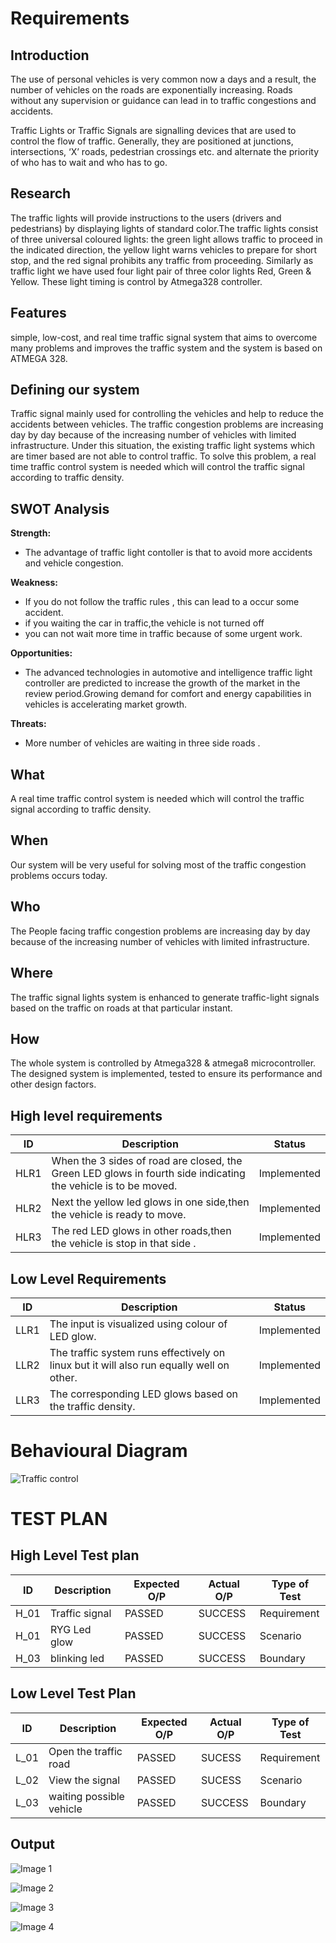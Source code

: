 # Requirements
## Introduction
The use of personal vehicles is very common now a days and a result, the number of vehicles on the roads are exponentially increasing. Roads without any supervision or guidance can lead in to traffic congestions and accidents.

Traffic Lights or Traffic Signals are signalling devices that are used to control the flow of traffic. Generally, they are positioned at junctions, intersections, ‘X’ roads, pedestrian crossings etc. and alternate the priority of who has to wait and who has to go.
## Research
The traffic lights will provide instructions to the users (drivers and pedestrians) by displaying lights of standard color.The traffic lights consist of three universal coloured lights: the green light allows traffic to proceed in the indicated direction, the yellow  light  warns  vehicles  to  prepare  for  short  stop, and the red  signal prohibits any  traffic  from  proceeding. Similarly  as  traffic light we have used four light pair of three color lights Red, Green & Yellow. These light timing is control by Atmega328 controller.
## Features
simple, low-cost, and real time traffic signal system that aims to overcome many problems and improves the traffic system and the system is based on ATMEGA 328.
## Defining our system
Traffic signal mainly used for controlling the vehicles and help to reduce the accidents between vehicles. The traffic congestion problems are increasing day by day because of the increasing number of vehicles with limited infrastructure. Under this situation, the existing traffic light systems which are timer based are not able to control traffic. To solve this problem, a real time traffic control system is needed which will control the traffic signal according to traffic density.
## SWOT Analysis
**Strength:**
- The advantage of  traffic light contoller is that to avoid more accidents and vehicle congestion.

**Weakness:**
- If you do not follow the traffic rules , this can lead to a occur some accident.
- if you waiting the car in traffic,the vehicle is not turned off 
- you can not wait more time in traffic because of some urgent work.

**Opportunities:**
- The advanced technologies in automotive and intelligence traffic light controller are predicted to increase the growth of the market in the review period.Growing demand for comfort and energy capabilities in vehicles is accelerating market growth.

**Threats:**
- More number of vehicles are waiting in three side roads .
## What
A real time traffic control system is needed which will control the traffic signal according to traffic density.
## When
Our system will be very useful for solving most of the traffic congestion problems occurs today.
## Who
The People facing traffic congestion problems are increasing day by day because of the increasing number of vehicles with limited infrastructure.
## Where
The traffic signal lights system is enhanced to generate traffic-light signals based on the traffic on roads at that particular instant.
## How
The whole system is controlled by Atmega328 & atmega8 microcontroller. The designed system is implemented, tested to ensure its performance and other design factors.
## High level requirements
| ID | Description | Status |
|------| ------| ------|
| HLR1 | When the 3 sides of road are closed, the Green LED glows in fourth side indicating the vehicle is to be moved. | Implemented
|HLR2  | Next the yellow led glows in one side,then the vehicle is ready to move.| Implemented
|HLR3  | The red LED glows in other roads,then the vehicle is stop in that side . |	Implemented
## Low Level Requirements
| ID | Description | Status |
|-------|------|------|
| LLR1 | The input is visualized using colour of LED glow.| Implemented 
| LLR2 | The traffic system runs effectively on linux but it will also run equally well on other.  | Implemented
| LLR3 | The corresponding LED glows based on the traffic density.| Implemented 
# Behavioural Diagram
![Traffic control](https://user-images.githubusercontent.com/94268410/144429965-adfcd133-9268-4fb2-b57a-24d1f7730935.png)
# TEST PLAN
## High Level Test plan
| ID    | Description                             | Expected O/P | Actual O/P | Type of Test |
|-------|-----------------------------------------| ------------ | ---------- | ------------ |
| H_01  |Traffic signal                   |PASSED        |SUCCESS     | Requirement  |
| H_01  |RYG Led glow                      |PASSED        |SUCCESS     | Scenario     |
| H_03  | blinking led             |PASSED        |SUCCESS     | Boundary     |

## Low Level Test Plan
| ID    | Description           | Expected O/P | Actual O/P | Type of Test | 
|-------|-----------------------| ------------ | -----------| ------------ |
| L_01  |Open the traffic road         | PASSED       |SUCESS      | Requirement  |
| L_02  |View the signal | PASSED       |SUCESS      | Scenario     |
| L_03  |waiting possible vehicle     | PASSED       |SUCCESS     | Boundary     |

## Output
![Image 1](https://user-images.githubusercontent.com/94268410/144395120-d14580ec-b9d1-4bac-a0a6-c261282a1526.png)

![Image 2](https://user-images.githubusercontent.com/94268410/144395159-0cc78581-c3bd-4bd2-ba43-5a894c7a9c50.png)

![Image 3](https://user-images.githubusercontent.com/94268410/144396972-96f502b8-1d82-4a7d-8ff1-b5f6b5889acb.png)

![Image 4](https://user-images.githubusercontent.com/94268410/144397073-08856bd2-b9cd-48d7-8aba-71f1b1a22049.png)



